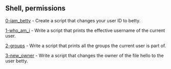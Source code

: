 ## Shell, permissions

[0-iam_betty](./0-iam_betty)  - Create a script that changes your user ID to betty.

[1-who_am_i](./1-who_am_i) - Write a script that prints the effective username of the current user.

[2-groups](./2-groups) - Write a script that prints all the groups the current user is part of.

[3-new_owner](./3-new_owner) - Write a script that changes the owner of the file hello to the user betty.
